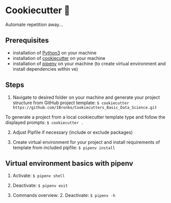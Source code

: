 # Cookiecutter 🍪

Automate repetition away... 

## Prerequisites

- installation of [Python3](https://www.python.org) on your machine  
- installation of [cookiecutter](https://cookiecutter.readthedocs.io/en/2.0.2/installation.html) on your machine
- installation of [pipenv](https://docs.pipenv.org) on your machine (to create virtual environment and install dependencies within ve)

## Steps

1. Navigate to desired folder on your machine and generate your project structure from GitHub project template: 
`$ cookiecutter https://github.com/IBronko/Cookiecutters_Basic_Data_Science.git`

To generate a project from a local cookiecutter template type and follow the displayed prompts:
`$ cookiecutter .`

2. Adjust Pipfile if necessary (include or exclude packages)

3. Create virtual environment for your project and install requirements of template from included pipfile: 
`$ pipenv install`

## Virtual environment basics with pipenv

1. Activate: `$ pipenv shell`

2. Deactivate: `$ pipenv exit`

3. Commands overview: 2. Deactivate: `$ pipenv -h`

